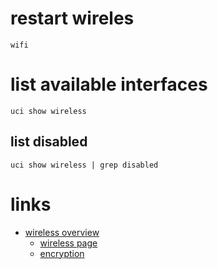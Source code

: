 # restart wireles

    wifi

# list available interfaces

    uci show wireless 

## list disabled

    uci show wireless | grep disabled

# links

* [wireless overview](http://wiki.openwrt.nanl.de/doc/howto/wireless.overview)
    * [wireless page](http://wiki.openwrt.org/doc/uci/wireless)
    * [encryption](http://wiki.openwrt.org/doc/uci/wireless/encryption)
